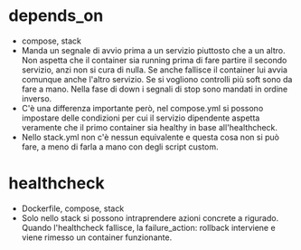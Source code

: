 # depends_on
* compose, stack 
* Manda un segnale di avvio prima a un servizio piuttosto che a un altro.
Non aspetta che il container sia running prima di fare partire il secondo servizio, anzi non si cura di nulla.
Se anche fallisce il container lui avvia comunque anche l'altro servizio.
Se si vogliono controlli più soft sono da fare a mano.
Nella fase di down i segnali di stop sono mandati in ordine inverso.
* C'è una differenza importante però, nel compose.yml si possono impostare delle condizioni per cui il servizio dipendente aspetta
 veramente che il primo container sia healthy in base all'healthcheck.
* Nello stack.yml non c'è nessun equivalente e questa cosa non si può fare, a meno di farla a mano con degli script custom.


# healthcheck
* Dockerfile, compose, stack
* Solo nello stack si possono intraprendere azioni concrete a rigurado. Quando l'healthcheck fallisce, la failure_action: rollback
  interviene e viene rimesso un container funzionante.

